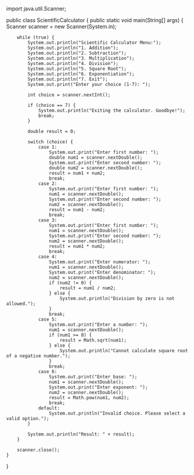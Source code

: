 import java.util.Scanner;

public class ScientificCalculator {
    public static void main(String[] args) {
        Scanner scanner = new Scanner(System.in);

        while (true) {
            System.out.println("Scientific Calculator Menu:");
            System.out.println("1. Addition");
            System.out.println("2. Subtraction");
            System.out.println("3. Multiplication");
            System.out.println("4. Division");
            System.out.println("5. Square Root");
            System.out.println("6. Exponentiation");
            System.out.println("7. Exit");
            System.out.print("Enter your choice (1-7): ");

            int choice = scanner.nextInt();

            if (choice == 7) {
                System.out.println("Exiting the calculator. Goodbye!");
                break;
            }

            double result = 0;

            switch (choice) {
                case 1:
                    System.out.print("Enter first number: ");
                    double num1 = scanner.nextDouble();
                    System.out.print("Enter second number: ");
                    double num2 = scanner.nextDouble();
                    result = num1 + num2;
                    break;
                case 2:
                    System.out.print("Enter first number: ");
                    num1 = scanner.nextDouble();
                    System.out.print("Enter second number: ");
                    num2 = scanner.nextDouble();
                    result = num1 - num2;
                    break;
                case 3:
                    System.out.print("Enter first number: ");
                    num1 = scanner.nextDouble();
                    System.out.print("Enter second number: ");
                    num2 = scanner.nextDouble();
                    result = num1 * num2;
                    break;
                case 4:
                    System.out.print("Enter numerator: ");
                    num1 = scanner.nextDouble();
                    System.out.print("Enter denominator: ");
                    num2 = scanner.nextDouble();
                    if (num2 != 0) {
                        result = num1 / num2;
                    } else {
                        System.out.println("Division by zero is not allowed.");
                    }
                    break;
                case 5:
                    System.out.print("Enter a number: ");
                    num1 = scanner.nextDouble();
                    if (num1 >= 0) {
                        result = Math.sqrt(num1);
                    } else {
                        System.out.println("Cannot calculate square root of a negative number.");
                    }
                    break;
                case 6:
                    System.out.print("Enter base: ");
                    num1 = scanner.nextDouble();
                    System.out.print("Enter exponent: ");
                    num2 = scanner.nextDouble();
                    result = Math.pow(num1, num2);
                    break;
                default:
                    System.out.println("Invalid choice. Please select a valid option.");
            }

            System.out.println("Result: " + result);
        }

        scanner.close();
    }
}

